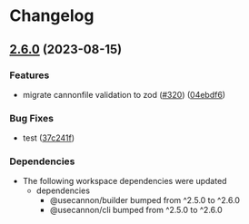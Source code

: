 # Changelog

## [2.6.0](https://github.com/FuzzB0t/cannon/compare/v2.5.0...v2.6.0) (2023-08-15)


### Features

* migrate cannonfile validation to zod ([#320](https://github.com/FuzzB0t/cannon/issues/320)) ([04ebdf6](https://github.com/FuzzB0t/cannon/commit/04ebdf64f38da38f2076f4cb09b9b1e1c88d721a))


### Bug Fixes

* test ([37c241f](https://github.com/FuzzB0t/cannon/commit/37c241f15012b5b22d71481a87c876ac4ad11c88))


### Dependencies

* The following workspace dependencies were updated
  * dependencies
    * @usecannon/builder bumped from ^2.5.0 to ^2.6.0
    * @usecannon/cli bumped from ^2.5.0 to ^2.6.0
